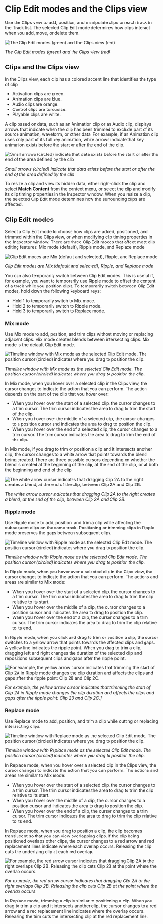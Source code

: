 # Clip Edit modes and the Clips view

Use the Clips view to add, position, and manipulate clips on each track in the Track list. The selected Clip Edit mode determines how clips interact when you add, move, or delete them.

![The Clip Edit modes (green) and the Clips view (red)](images/timeline_clips_view.png)

_The Clip Edit modes (green) and the Clips view (red)_

## Clips and the Clips view

In the Clips view, each clip has a colored accent line that identifies the type of clip: 

* Activation clips are green.
* Animation clips are blue.
* Audio clips are orange.
* Control clips are turquoise.
* Playable clips are white.

A clip based on data, such as an Animation clip or an Audio clip, displays arrows that indicate when the clip has been trimmed to exclude part of its source animation, waveform, or other data. For example, if an Animation clip uses only part of its full key animation, white arrows indicate that key animation exists before the start or after the end of the clip.

![Small arrows (circled) indicate that data exists before the start or after the end of the area defined by the clip](images/timeline_clips_arrows.png)

_Small arrows (circled) indicate that data exists before the start or after the end of the area defined by the clip_

To resize a clip and view its hidden data, either right-click the clip and select **Match Content** from the context menu, or select the clip and modify its clip timing properties in the Inspector window. When you resize a clip, the selected Clip Edit mode determines how the surrounding clips are affected.

## Clip Edit modes

Select a Clip Edit mode to choose how clips are added, positioned, and trimmed within the Clips view, or when modifying clip timing properties in the Inspector window. There are three Clip Edit modes that affect most clip editing features: Mix mode (default), Ripple mode, and Replace mode.

![Clip Edit modes are Mix (default and selected), Ripple, and Replace mode](images/timeline_zoomed_clip_edit_modes.png)

_Clip Edit modes are Mix (default and selected), Ripple, and Replace mode_

You can also temporarily switch between Clip Edit modes. This is useful if, for example, you want to temporarily use Ripple mode to offset the content of a track while you position clips. To temporarily switch between Clip Edit modes, hold down the following keyboard keys:

* Hold 1 to temporarily switch to Mix mode.
* Hold 2 to temporarily switch to Ripple mode. 
* Hold 3 to temporarily switch to Replace mode. 

### Mix mode

Use Mix mode to add, position, and trim clips without moving or replacing adjacent clips. Mix mode creates blends between intersecting clips. Mix mode is the default Clip Edit mode.

![Timeline window with Mix mode as the selected Clip Edit mode. The position cursor (circled) indicates where you drag to position the clip.](images/timeline_mix_mode_position_cursor.png)

_Timeline window with Mix mode as the selected Clip Edit mode. The position cursor (circled) indicates where you drag to position the clip._

In Mix mode, when you hover over a selected clip in the Clips view, the cursor changes to indicate the action that you can perform. The action depends on the part of the clip that you hover over:

* When you hover over the start of a selected clip, the cursor changes to a trim cursor. The trim cursor indicates the area to drag to trim the start of the clip. 
* When you hover over the middle of a selected clip, the cursor changes to a position cursor and indicates the area to drag to position the clip. 
* When you hover over the end of a selected clip, the cursor changes to a trim cursor. The trim cursor indicates the area to drag to trim the end of the clip. 

In Mix mode, if you drag to trim or position a clip and it intersects another clip, the cursor changes to a white arrow that points towards the blend being created. There are three possible cursors depending on whether the blend is created at the beginning of the clip, at the end of the clip, or at both the beginning and end of the clip.

![The white arrow cursor indicates that dragging Clip 2A to the right creates a blend, at the end of the clip, between Clip 2A and Clip 2B.](images/timeline_mix_mode_blend_arrow.png)

_The white arrow cursor indicates that dragging Clip 2A to the right creates a blend, at the end of the clip, between Clip 2A and Clip 2B._

### Ripple mode

Use Ripple mode to add, position, and trim a clip while affecting the subsequent clips on the same track. Positioning or trimming clips in Ripple mode preserves the gaps between subsequent clips.

![Timeline window with Ripple mode as the selected Clip Edit mode. The position cursor (circled) indicates where you drag to position the clip.](images/timeline_ripple_mode.png)

_Timeline window with Ripple mode as the selected Clip Edit mode. The position cursor (circled) indicates where you drag to position the clip._

In Ripple mode, when you hover over a selected clip in the Clips view, the cursor changes to indicate the action that you can perform. The actions and areas are similar to Mix mode: 

* When you hover over the start of a selected clip, the cursor changes to a trim cursor. The trim cursor indicates the area to drag to trim the clip relative to its start.
* When you hover over the middle of a clip, the cursor changes to a position cursor and indicates the area to drag to position the clip.
* When you hover over the end of a clip, the cursor changes to a trim cursor. The trim cursor indicates the area to drag to trim the clip relative to its end.

In Ripple mode, when you click and drag to trim or position a clip, the cursor switches to a yellow arrow that points towards the affected clips and gaps. A yellow line indicates the ripple point. When you drag to trim a clip, dragging left and right changes the duration of the selected clip and repositions subsequent clips and gaps after the ripple point.

![For example, the yellow arrow cursor indicates that trimming the start of Clip 2A in Ripple mode changes the clip duration and affects the clips and gaps after the ripple point: Clip 2B and Clip 2C.](images/timeline_ripple_mode_yellow_arrow.png)

_For example, the yellow arrow cursor indicates that trimming the start of Clip 2A in Ripple mode changes the clip duration and affects the clips and gaps after the ripple point: Clip 2B and Clip 2C.]_

### Replace mode

Use Replace mode to add, position, and trim a clip while cutting or replacing intersecting clips.

![Timeline window with Replace mode as the selected Clip Edit mode. The position cursor (circled) indicates where you drag to position the clip.](images/timeline_replace_mode.png)

_Timeline window with Replace mode as the selected Clip Edit mode. The position cursor (circled) indicates where you drag to position the clip._

In Replace mode, when you hover over a selected clip in the Clips view, the cursor changes to indicate the action that you can perform. The actions and areas are similar to Mix mode: 

* When you hover over the start of a selected clip, the cursor changes to a trim cursor. The trim cursor indicates the area to drag to trim the clip relative to its start.
* When you hover over the middle of a clip, the cursor changes to a position cursor and indicates the area to drag to position the clip.
* When you hover over the end of a clip, the cursor changes to a trim cursor. The trim cursor indicates the area to drag to trim the clip relative to its end.

In Replace mode, when you drag to position a clip, the clip becomes translucent so that you can view overlapping clips. If the clip being positioned overlaps other clips, the cursor changes to a red arrow and red replacement lines indicate where each overlap occurs. Releasing the clip cuts the underlying clip at each red overlap. 

![For example, the red arrow cursor indicates that dragging Clip 2A to the right overlaps Clip 2B. Releasing the clip cuts Clip 2B at the point where the overlap occurs.](images/timeline_replace_mode_red_cut.png)

_For example, the red arrow cursor indicates that dragging Clip 2A to the right overlaps Clip 2B. Releasing the clip cuts Clip 2B at the point where the overlap occurs._

In Replace mode, trimming a clip is similar to positioning a clip. When you drag to trim a clip and it intersects another clip, the cursor changes to a red arrow and a red replacement line indicates where the overlap occurs. Releasing the trim cuts the intersecting clip at the red replacement line.
    